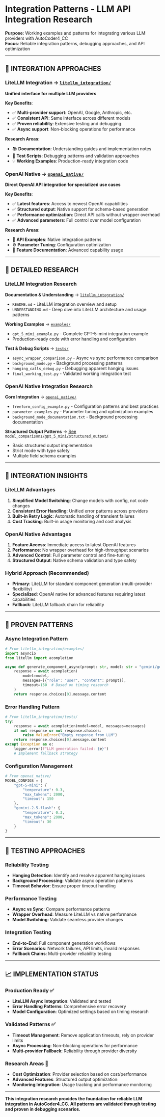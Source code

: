 # Integration Patterns - LLM API Integration Research

**Purpose**: Working examples and patterns for integrating various LLM providers with AutoCoder4_CC  
**Focus**: Reliable integration patterns, debugging approaches, and API optimization

---

## 🔌 **INTEGRATION APPROACHES**

### **LiteLLM Integration** → [`litellm_integration/`](litellm_integration/)
**Unified interface for multiple LLM providers**

**Key Benefits**:
- ✅ **Multi-provider support**: OpenAI, Google, Anthropic, etc.
- ✅ **Consistent API**: Same interface across different models
- ✅ **Proven reliability**: Extensive testing and debugging
- ✅ **Async support**: Non-blocking operations for performance

**Research Areas**:
- 📚 **Documentation**: Understanding guides and implementation notes
- 🧪 **Test Scripts**: Debugging patterns and validation approaches  
- 💡 **Working Examples**: Production-ready integration code

### **OpenAI Native** → [`openai_native/`](openai_native/)
**Direct OpenAI API integration for specialized use cases**

**Key Benefits**:
- ✅ **Latest features**: Access to newest OpenAI capabilities
- ✅ **Structured output**: Native support for schema-based generation
- ✅ **Performance optimization**: Direct API calls without wrapper overhead
- ✅ **Advanced parameters**: Full control over model configuration

**Research Areas**:
- 🔧 **API Examples**: Native integration patterns
- ⚙️ **Parameter Tuning**: Configuration optimization
- 📖 **Feature Documentation**: Advanced capability usage

---

## 📁 **DETAILED RESEARCH**

### **LiteLLM Integration Research**

**Documentation & Understanding** → [`litellm_integration/`](litellm_integration/)
- `README.md` - LiteLLM integration overview and setup
- `UNDERSTANDING.md` - Deep dive into LiteLLM architecture and usage patterns

**Working Examples** → [`examples/`](litellm_integration/examples/)
- `gpt_5_mini_example.py` - Complete GPT-5-mini integration example
- Production-ready code with error handling and configuration

**Test & Debug Scripts** → [`tests/`](litellm_integration/tests/)
- `async_wrapper_comparison.py` - Async vs sync performance comparison
- `background_mode.py` - Background processing patterns
- `hanging_calls_debug.py` - Debugging apparent hanging issues
- `final_working_test.py` - Validated working integration test

### **OpenAI Native Integration Research**

**Core Integration** → [`openai_native/`](openai_native/)
- `freeform_config_example.py` - Configuration patterns and best practices
- `parameter_examples.py` - Parameter tuning and optimization examples
- `background_mode_documentation.txt` - Background processing documentation

**Structured Output Patterns** → [See `model_comparisons/gpt_5_mini/structured_output/`](../model_comparisons/gpt_5_mini/structured_output/)
- Basic structured output implementation
- Strict mode with type safety
- Multiple field schema examples

---

## 🎯 **INTEGRATION INSIGHTS**

### **LiteLLM Advantages**
1. **Simplified Model Switching**: Change models with config, not code changes
2. **Consistent Error Handling**: Unified error patterns across providers
3. **Built-in Retry Logic**: Automatic handling of transient failures
4. **Cost Tracking**: Built-in usage monitoring and cost analysis

### **OpenAI Native Advantages**  
1. **Feature Access**: Immediate access to latest OpenAI features
2. **Performance**: No wrapper overhead for high-throughput scenarios
3. **Advanced Control**: Full parameter control and fine-tuning
4. **Structured Output**: Native schema validation and type safety

### **Hybrid Approach** (Recommended)
- **Primary**: LiteLLM for standard component generation (multi-provider flexibility)
- **Specialized**: OpenAI native for advanced features requiring latest capabilities
- **Fallback**: LiteLLM fallback chain for reliability

---

## 🔧 **PROVEN PATTERNS**

### **Async Integration Pattern**
```python
# From litellm_integration/examples/
import asyncio
from litellm import acompletion

async def generate_component_async(prompt: str, model: str = "gemini/gemini-2.5-flash"):
    response = await acompletion(
        model=model,
        messages=[{"role": "user", "content": prompt}],
        timeout=150  # Based on timing research
    )
    return response.choices[0].message.content
```

### **Error Handling Pattern**
```python
# From litellm_integration/tests/
try:
    response = await acompletion(model=model, messages=messages)
    if not response or not response.choices:
        raise ValueError("Empty response from LLM")
    return response.choices[0].message.content
except Exception as e:
    logger.error(f"LLM generation failed: {e}")
    # Implement fallback strategy
```

### **Configuration Management**
```python
# From openai_native/
MODEL_CONFIGS = {
    "gpt-5-mini": {
        "temperature": 0.3,
        "max_tokens": 2000,
        "timeout": 150
    },
    "gemini-2.5-flash": {
        "temperature": 0.3,
        "max_tokens": 2000,  
        "timeout": 30
    }
}
```

---

## 🧪 **TESTING APPROACHES**

### **Reliability Testing**
- **Hanging Detection**: Identify and resolve apparent hanging issues
- **Background Processing**: Validate async operation patterns
- **Timeout Behavior**: Ensure proper timeout handling

### **Performance Testing**
- **Async vs Sync**: Compare performance patterns  
- **Wrapper Overhead**: Measure LiteLLM vs native performance
- **Model Switching**: Validate seamless provider changes

### **Integration Testing**
- **End-to-End**: Full component generation workflows
- **Error Scenarios**: Network failures, API limits, invalid responses
- **Fallback Chains**: Multi-provider reliability testing

---

## 📈 **IMPLEMENTATION STATUS**

### **Production Ready** ✅
- **LiteLLM Async Integration**: Validated and tested
- **Error Handling Patterns**: Comprehensive error recovery
- **Model Configuration**: Optimized settings based on timing research

### **Validated Patterns** ✅
- **Timeout Management**: Remove application timeouts, rely on provider limits
- **Async Processing**: Non-blocking operations for performance
- **Multi-provider Fallback**: Reliability through provider diversity

### **Research Areas** 🔄
- **Cost Optimization**: Provider selection based on cost/performance
- **Advanced Features**: Structured output optimization
- **Monitoring Integration**: Usage tracking and performance monitoring

---

**This integration research provides the foundation for reliable LLM integration in AutoCoder4_CC. All patterns are validated through testing and proven in debugging scenarios.**